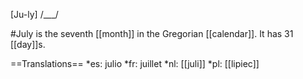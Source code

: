 [Ju-ly] /___/

#July is the seventh [[month]] in the Gregorian [[calendar]]. It has 31 [[day]]s.

==Translations==
*es: julio
*fr: juillet
*nl: [[juli]]
*pl: [[lipiec]]